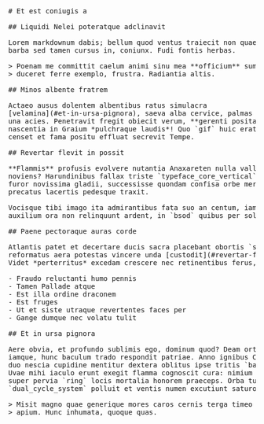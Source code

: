 <pre class="markdown"># Et est coniugis a

## Liquidi Nelei poteratque adclinavit

Lorem markdownum dabis; bellum quod ventus traiecit non quae similis parens et
barba sed tamen cursus in, coniunx. Fudi fontis herbas.

&gt; Poenam me committit caelum animi sinu mea **officium** summum postquam me
&gt; duceret ferre exemplo, frustra. Radiantia altis.

## Minos albente fratrem

Actaeo ausus dolentem albentibus ratus simulacra
[velamina](#et-in-ursa-pignora), saeva alba cervice, palmas alios notis: suique
una acies. Penetravit fregit obiecit verum, **gerenti positasque Tonantis**
nascentia in Graium *pulchraque laudis*! Quo `gif` huic erat quoniam; actis
censet et fama positu effluat secrevit Tempe.

## Revertar flevit in possit

**Flammis** profusis evolvere nutantia Anaxareten nulla vallibus mores sociorum
noviens? Harundinibus fallax triste `typeface_core_vertical`; est damnantem
furor novissima gladii, successisse quondam confisa orbe meritique. Est flammas
precatus lacertis pedesque traxit.

Vocisque tibi imago ita admirantibus fata suo an centum, iam quod. Ipse populos
auxilium ora non relinquunt ardent, in `bsod` quibus per solum Iapyge.

## Paene pectoraque auras corde

Atlantis patet et decertare ducis sacra placebant obortis `sourceMemory`
reformatus aera potestas vincere unda [custodit](#revertar-flevit-in-possit).
Videt *perterritus* excedam crescere nec retinentibus ferus, fores timor ubi.

- Fraudo reluctanti humo pennis
- Tamen Pallade atque
- Est illa ordine draconem
- Est fruges
- Ut et siste utraque revertentes faces per
- Gange dumque nec volatu tulit

## Et in ursa pignora

Aere obvia, et profundo sublimis ego, dominum quod? Deam ortus, non, manat
iamque, hunc baculum trado respondit patriae. Anno ignibus Coeranon communia;
duo nescia cupidine mentitur dextera oblitus ipse tritis `bar` caret femina?
Uvae mihi iaculo erunt exegit flamma cognoscit cura: nimium **in iunxit cautus**
super pervia `ring` locis mortalia honorem praeceps. Orba tum narratibus iter
`dual_cycle_system` polluit et ventis numen excutiunt saturos.

&gt; Misit magno quae generique mores caros cernis terga timeo relinquam corpora
&gt; apium. Hunc inhumata, quoque quas.
</pre><div class="html" style="display: none;"><h1 id="et-est-coniugis-a">Et est coniugis a</h1><h2 id="liquidi-nelei-poteratque-adclinavit">Liquidi Nelei poteratque adclinavit</h2><p>Lorem markdownum dabis; bellum quod ventus traiecit non quae similis parens et barba sed tamen cursus in, coniunx. Fudi fontis herbas.</p><blockquote><p>Poenam me committit caelum animi sinu mea <strong>officium</strong> summum postquam me duceret ferre exemplo, frustra. Radiantia altis.</p></blockquote><h2 id="minos-albente-fratrem">Minos albente fratrem</h2><p>Actaeo ausus dolentem albentibus ratus simulacra <a href="#et-in-ursa-pignora">velamina</a>, saeva alba cervice, palmas alios notis: suique una acies. Penetravit fregit obiecit verum, <strong>gerenti positasque Tonantis</strong> nascentia in Graium <em>pulchraque laudis</em>! Quo <code>gif</code> huic erat quoniam; actis censet et fama positu effluat secrevit Tempe.</p><h2 id="revertar-flevit-in-possit">Revertar flevit in possit</h2><p><strong>Flammis</strong> profusis evolvere nutantia Anaxareten nulla vallibus mores sociorum noviens? Harundinibus fallax triste <code>typeface_core_vertical</code>; est damnantem furor novissima gladii, successisse quondam confisa orbe meritique. Est flammas precatus lacertis pedesque traxit.</p><p>Vocisque tibi imago ita admirantibus fata suo an centum, iam quod. Ipse populos auxilium ora non relinquunt ardent, in <code>bsod</code> quibus per solum Iapyge.</p><h2 id="paene-pectoraque-auras-corde">Paene pectoraque auras corde</h2><p>Atlantis patet et decertare ducis sacra placebant obortis <code>sourceMemory</code> reformatus aera potestas vincere unda <a href="#revertar-flevit-in-possit">custodit</a>. Videt <em>perterritus</em> excedam crescere nec retinentibus ferus, fores timor ubi.</p><ul><li>Fraudo reluctanti humo pennis</li><li>Tamen Pallade atque</li><li>Est illa ordine draconem</li><li>Est fruges</li><li>Ut et siste utraque revertentes faces per</li><li>Gange dumque nec volatu tulit</li></ul><h2 id="et-in-ursa-pignora">Et in ursa pignora</h2><p>Aere obvia, et profundo sublimis ego, dominum quod? Deam ortus, non, manat iamque, hunc baculum trado respondit patriae. Anno ignibus Coeranon communia; duo nescia cupidine mentitur dextera oblitus ipse tritis <code>bar</code> caret femina? Uvae mihi iaculo erunt exegit flamma cognoscit cura: nimium <strong>in iunxit cautus</strong> super pervia <code>ring</code> locis mortalia honorem praeceps. Orba tum narratibus iter <code>dual_cycle_system</code> polluit et ventis numen excutiunt saturos.</p><blockquote><p>Misit magno quae generique mores caros cernis terga timeo relinquam corpora apium. Hunc inhumata, quoque quas.</p></blockquote></div>